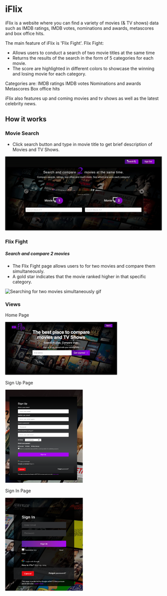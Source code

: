 # iFlix 

iFlix is a website where you can find a variety of movies (& TV shows) data such as IMDB ratings, IMDB votes, nominations and awards, metascores and box office hits.

The main feature of iFlix is 'Flix Fight'. 
Flix Fight:
- Allows users to conduct a search of two movie titles at the same time
- Returns the results of the search in the form of 5 categories for each movie.
- The score are highlighted in different colors to showcase the winning and losing movie for each category.

Categories are: 
 IMDB ratings
 IMDB votes
 Nominations and awards
 Metascores 
 Box office hits

iFlix also features up and coming movies and tv shows as well as the latest celebrity news.


## How it works

### Movie Search

- Click search button and type in movie title to get brief description of Movies and TV Shows. 

![Search for movie information](img/iflix-top-search-gif.gif)

### Flix Fight 
##### Search and compare 2 movies
- The Flix Fight page allows users to for two movies and compare them simultaneously. 
- A gold star indicates that the movie ranked higher in that specific category. 

![Searching for two movies simultaneously gif](img/flix-fight2.gif)
<!-- ![Dual search](https://i.imgur.com/c8Q2WlU.gif) -->

<!-- <img src="https://i.imgur.com/uw113BL.gif" width="200" height="200" /> -->

### Views

Home Page

![Home page view using gif](img/iflix-gif-1.gif)

Sign Up Page

<img src="img/signup.png" width="250" height="300" />


Sign In Page

<img src="img/signin.png" width="250" height="300" />